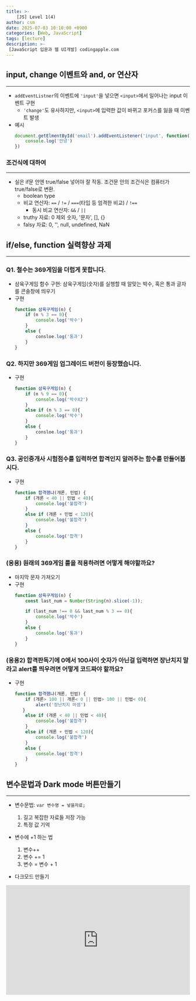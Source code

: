 ```yaml
---
title: >-
    [JS] Level 1(4)
author: csm
date: 2025-07-03 10:10:00 +0900
categories: [Web, JavaScript]
tags: [lecture]
description: >-
 [JavaScript 입문과 웹 UI개발] codingapple.com
---
```


## input, change 이벤트와 and, or 연산자
---
- `addEventListner`의 이벤트에 `'input'`을 넣으면 `<input>`에서 일어나는 input 이벤트 구현
    - `'change'`도 유사하지만, `<input>`에 입력한 값이 바뀌고 포커스를 잃을 때 이벤트 발생
- 예시
    ```js
    document.getElmentById('email').addEventListener('input', function(){
        console.log('안녕')
    })
    ```

### 조건식에 대하여
---
- 실은 if문 안엔 true/false 넣어야 잘 작동. 조건문 안의 조건식은 컴퓨터가 true/false로 변환.
    - boolean type
    - 비교 연산자: `==` / `!=` / `===`(타입 등 엄격한 비교) / `!==`
        - 동시 비교 연산자: `&&` / `||`
    - truthy 자료: 0 제외 숫자, '문자', [], {}
    - falsy 자료: 0, '', null, undefined, NaN 


## if/else, function 실력향상 과제
---
### Q1. 철수는 369게임을 더럽게 못합니다. 
- 삼육구게임 함수 구현: 삼육구게임(숫자)를 실행할 때 알맞는 박수, 혹은 통과 글자를 콘솔창에 띄우기
- 구현
    ```js
    function 삼육구게임(n) {
        if (n % 3 == 0){
            console.log('박수')
        }
        else {
            consloe.log('통과')
        }
    }

    ```

### Q2. 하지만 369게임 업그레이드 버전이 등장했습니다. 
- 구현
    ```js
    function 삼육구게임(n) {
        if (n % 9 == 0){
            console.log('박수X2')
        }
        else if (n % 3 == 0){
            console.log('박수')
        }
        else {
            consloe.log('통과')
        }
    }

    ```

### Q3. 공인중개사 시험점수를 입력하면 합격인지 알려주는 함수를 만들어봅시다.
- 구현 
    ```js
    function 합격했냐(개론, 민법) {
        if (개론 < 40 || 민법 < 40){
            console.log('불합격')
        }
        else if (개론 + 민법 < 120){
            console.log('불합격')
        }
        else {
            console.log('합격')
        }
    }
    ```

### (응용) 원래의 369게임 룰을 적용하려면 어떻게 해야할까요?
- 마지막 문자 가져오기
- 구현
    ```js
    function 삼육구게임(n) {
        const last_num = Number(String(n).slice(-1));

        if (last_num !== 0 && last_num % 3 == 0){
            console.log('박수')
        }
        else {
            console.log('통과')
        }
    }
    ```

### (응용2) 합격판독기에 0에서 100사이 숫자가 아닌걸 입력하면 장난치지 말라고 alert를 띄우려면 어떻게 코드짜야 할까요?
- 구현 
    ```js
    function 합격했냐(개론, 민법) {
        if (개론> 100 || 개론< 0 || 민법> 100 || 민법< 0){
            alert('장난치지 마셈')
       }
        else if (개론 < 40 || 민법 < 40){
            console.log('불합격')
        }
        else if (개론 + 민법 < 120){
            console.log('불합격')
        }
        else {
            console.log('합격')
        }
    }   
    ```

## 변수문법과 Dark mode 버튼만들기
---
- 변수문법: `var 변수명 = 넣을자료;`
    1. 길고 복잡한 자료들 저장 가능
    2. 특정 값 기억
- 변수에 +1 하는 법
    1. 변수++
    2. 변수 += 1
    3. 변수 = 변수 + 1

- 다크모드 만들기

<iframe height="300" style="width: 100%;" scrolling="no" title="    [JS] Level 1(3)_5" src="https://codepen.io/choisunmi00/embed/JodQyGo?default-tab=html%2Cresult&editable=true" frameborder="no" loading="lazy" allowtransparency="true" allowfullscreen="true">
  See the Pen <a href="https://codepen.io/choisunmi00/pen/JodQyGo">
      [JS] Level 1(3)_5</a> by choisunmi00 (<a href="https://codepen.io/choisunmi00">@choisunmi00</a>)
  on <a href="https://codepen.io">CodePen</a>.
</iframe>